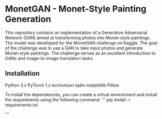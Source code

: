 # MonetGAN - Monet-Style Painting Generation
This repository contains an implementation of a Generative Adversarial Network (GAN) aimed at transforming photos into Monet-style paintings. The model was developed for the MonetGAN challenge on Kaggle.
The goal of the challenge was to use a GAN to take input photos and generate Monet-style paintings. The challenge serves as an excellent introduction to GANs and image-to-image translation tasks.
## Installation
Python 3.x
PyTorch 1.x
torchvision
tqdm
matplotlib
Pillow

To install the dependencies, you can create a virtual environment and install the requirements using the following command:
'''
pip install -r requirements.txt

'''

